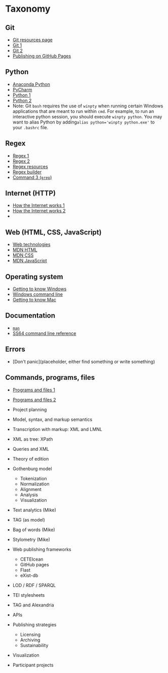 # Taxonomy

## Git
* [Git resources page](../schedule/week_1/git_resources.md)
* [Git 1](../schedule/week_1/git_l.md)
* [Git 2](../schedule/week_1/git_2.md)
* [Publishing on GitHub Pages](https://guides.github.com/features/pages/)

## Python
* [Anaconda Python](https://www.anaconda.com/download/)
* [PyCharm](https://www.jetbrains.com/pycharm/)
* [Python 1](../week_1/python_1.html)
* [Python 2](../week_1/python_2.html)
* Note: Git `bash` requires the use of `winpty` when running certain Windows applications that are meant to run within `cmd`. For example, to run an interactive python session, you should execute `winpty python`. You may want to alias Python by adding`alias python='winpty python.exe'` to your `.bashrc` file.

## Regex
* [Regex 1](../week_1/regex_1.md)
* [Regex 2](../week_1/regex_2.md)
* [Regex resources](../week_1/regex_resources.md)
* [Regex builder](https://regex101.com)
* [Command 3 (`grep`)](https://pittsburgh-neh-institute.github.io/Institute-Materials-2017/schedule/week_1/command_3_djb.html#finding-things-with-grep)

## Internet (HTTP)
* [How the Internet works 1](../week_1/internet_1.md)
* [How the Internet works 2](../week_1/internet_2.md)
* 
## Web (HTML, CSS, JavaScript)
* [Web technologies](../week_1/web_technologies.md)
* [MDN HTML](https://developer.mozilla.org/en-US/docs/Web/HTML)
* [MDN CSS](https://developer.mozilla.org/en-US/docs/Web/CSS)
* [MDN JavaScript](https://developer.mozilla.org/en-US/docs/Web/JavaScript)

## Operating system
* [Getting to know Windows](../week_1/getting_to_know_windows.md)
* [Windows command line](../week_1/command_1_windows.md)
* [Getting to know Mac](../week_1/getting_to_know_mac.md)

## Documentation
* [`man`](https://www.cs.mcgill.ca/~guide/help/man.html)
* [SS64 command line reference](https://ss64.com)

## Errors
* [Don't panic](placeholder, either find something or write something)

## Commands, programs, files
* [Programs and files 1](../week_1/programs_1.md)
* [Programs and files 2](../week_1/programs_2.md)

* Project planning
* Model, syntax, and markup semantics
* Transcription with markup: XML and LMNL
* XML as tree: XPath
* Queries and XML
* Theory of edition
* Gothenburg model
	* Tokenization
	* Normalization
	* Alignment
	* Analysis
	* Visualization
* Text analytics (Mike)
* TAG (as model)
* Bag of words (Mike)
* Stylometry (Mike)
* Web publishing frameworks
	* CETEIcean
	* GitHub pages
	* Flast
	* eXist-db
* LOD / RDF / SPARQL
* TEI stylesheets
* TAG and Alexandria
* APIs
* Publishing strategies
	* Licensing
	* Archiving
	* Sustainability
* Visualization
* Participant projects